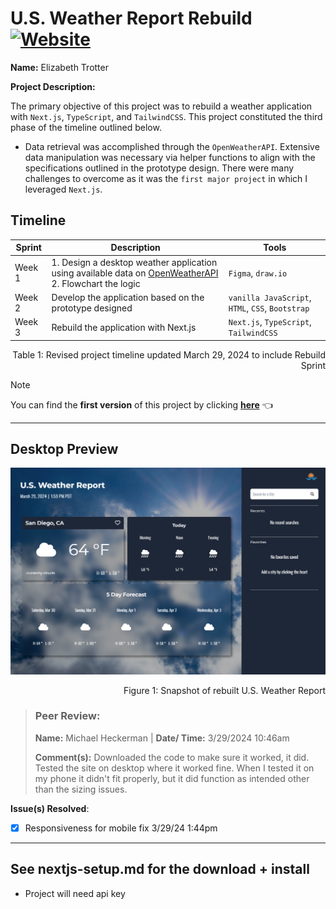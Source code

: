 # U.S. Weather Report Rebuild &ensp;<a href="https://usweatherreport.vercel.app/">![Website](https://img.shields.io/website?url=https%3A%2F%2Fusweatherreport.vercel.app%2F&up_message=ONLINE&up_color=355E3B&down_message=OFFLINE&down_color=8B0000&style=for-the-badge&logo=vercel)</a>
**Name:** Elizabeth Trotter

**Project Description:** 

The primary objective of this project was to rebuild a weather application with `Next.js`, `TypeScript`, and `TailwindCSS`. This project constituted the third phase of the timeline outlined below.

- Data retrieval was accomplished through the `OpenWeatherAPI`. Extensive data manipulation was necessary via helper functions to align with the specifications outlined in the prototype design. There were many challenges to overcome as it was the `first major project` in which I leveraged `Next.js`.


## Timeline

| Sprint | Description | Tools |
| --- | --- | --- |
| Week 1 | 1. Design a desktop weather application using available data on [OpenWeatherAPI](https://openweathermap.org/api) <br/> 2. Flowchart the logic | `Figma`, `draw.io` | 
| Week 2 | Develop the application based on the prototype designed | `vanilla JavaScript`, `HTML`, `CSS`, `Bootstrap` |
| Week 3 | Rebuild the application with Next.js | `Next.js`, `TypeScript`, `TailwindCSS` |
<p align="right">Table 1: Revised project timeline updated March 29, 2024 to include Rebuild Sprint</p>

> [!NOTE]
> You can find the **first version** of this project by clicking [**here**](https://github.com/et120/weatherapplication) :point_left:


---


## Desktop Preview

![Weather application preview](./public/desktop-preview.png)
<p align="right">Figure 1: Snapshot of rebuilt U.S. Weather Report</p>


> ### Peer Review:
> 
> **Name:** Michael Heckerman | **Date/ Time:** 3/29/2024 10:46am
> 
> **Comment(s):** Downloaded the code to make sure it worked, it did. Tested the site on desktop where it worked fine. When I tested it on my phone it didn't fit properly, but it did function as intended other than the sizing issues.

**Issue(s) Resolved**:
- [x] Responsiveness for mobile fix 3/29/24 1:44pm


---


## See nextjs-setup.md for the download + install
- Project will need api key
